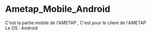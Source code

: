# Ametap_Mobile_Android

C'est la partie mobile de l'AMETAP , C'est pour le client de l'AMETAP
<br>Le OS : Android
